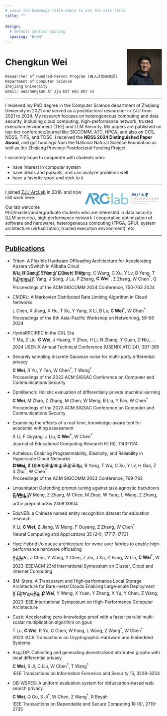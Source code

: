 ```yaml
---
# Leave the homepage title empty to use the site title
title: ""

design:
  # Default section spacing
  spacing: "6rem"
---
```

[<img src="photo.png" style="max-width:22.3%;min-width:40px;float:right;" alt="chengkun wei" />]()

# Chengkun Wei

 	Researcher of Hundred-Person Program (百人计划研究员)
	Department of Computer Science
 	Zhejiang University
 	Email: weichengkun AT zju DOT edu DOT cn

---

I recieved my PhD degree in the Computer Science department of Zhejiang University in 2021 and served as a postdoctoral researcher in ZJU from 2021 to 2024. My research focuses on heterogeneous computing and data security, including cloud computing, high-performance network, trusted execution environment (TEE) and LLM Security. My papers are published on top-tier conference/journal like SIGCOMM, ATC, HPCA, and also on CCS, NDSS, TIFS, and TDSC. I received the **NDSS 2024 Distinguished Paper Award**, and got fundings from the National Natural Science Foundation as well as the Zhejiang Province Postdoctoral Funding Project. 


I sincerely hope to cooperate with students who:
- have interest in computer system
- have ideals and pursuits, and can analyze problems well 
- have a favorite sport and stick to it 

---


[<img src="arclab.png" style="max-width:50%;min-width:50px;float:right;" alt="chengkun wei" />](http://arc.zju.edu.cn/)

I joined [ZJU ArcLab](http://arc.zju.edu.cn/) in 2016, and now still work here. 

Our lab welcome PhD/master/undergraduate students who are interested in data security (LLM security), high performance network ( cooperative optimization of software and hardware), heterogeneous computing (FPGA, GPU), system architecture (virtualization, trusted execution environment), etc.


---
## [Publications](https://scholar.google.com/citations?hl=zh-CN&user=-jrGj9wAAAAJ)


- Triton: A Flexible Hardware Offloading Architecture for Accelerating Apsara vSwitch in Alibaba Cloud
  <p style="line-height:0;">
  X Li, X Jiang, Y Yang, L Chen, Y Wang, C Wang, C Xu, Y Lv, B Yang, T Wu, H Gao, Z Zhen, Y Qiao, H Ding, 
  </p>  
  <p style="line-height:0;">
  Y Dong, H, Yang, J Song, J Lu, P Zhang, <b>C Wei<sup>*</sup></b>, Z Zhang, W Chen<sup>*</sup>, Q He, S Zhu<sup>*</sup>
  
  Proceedings of the ACM SIGCOMM 2024 Conference, 750-763		2024
  </p>  
 
- CMDRL: A Markovian Distributed Rate Limiting Algorithm in Cloud Networks
  <p style="line-height:0;">
  L Chen, X Jiang, X Hu, T Xu, Y Yang, X Li, B Lu,<b> C Wei<sup>*</sup></b>, W Chen<sup>*</sup>

  Proceedings of the 8th Asia-Pacific Workshop on Networking, 59-66		2024
  </p>
 
- HydraRPC:RPC in the CXL Era
  <p style="line-height:0;">
  T Ma, Z Liu, <b>C Wei</b>, J Huang, Y Zhuo, H Li, N Zhang, Y Guan, D Niu, ...

  2024 USENIX Annual Technical Conference (USENIX ATC 24), 387-395		
  </p>
 
- Securely sampling discrete Gaussian noise for multi-party differential privacy
  <p style="line-height:0;">
  <b>C Wei</b>, R Yu, Y Fan, W Chen<sup>*</sup>, T Wang<sup>*</sup>

  Proceedings of the 2023 ACM SIGSAC Conference on Computer and Communications Security		
   </p>
 
- Dpmlbench: Holistic evaluation of differentially private machine learning
  <p style="line-height:0;">
  <b>C Wei</b>, M Zhao, Z Zhang, M Chen, W Meng, B Liu, Y Fan, W Chen<sup>*</sup>

  Proceedings of the 2023 ACM SIGSAC Conference on Computer and Communications Security	
   </p>
   
- Examining the effects of a real-time, knowledge-aware tool for academic writing assessment
  <p style="line-height:0;">
  X Li, F Ouyang, J Liu, <b>C Wei<sup>*</sup></b>, W Chen<sup>*</sup>

  Journal of Educational Computing Research 61 (6), 1143-1174	
   
- Achelous: Enabling Programmability, Elasticity, and Reliability in Hyperscale Cloud Networks
  <p style="line-height:0;">
  <b>C Wei</b>, X Li, Y Yang, X Jiang, T Xu, B Yang, T Wu, C Xu, Y Lv, H Gao, Z Zhang, Z Chen, Z Wang, Z Zhang, 
  </p><p style="line-height:0;">
  S Zhu<sup>*</sup>, W Chen<sup>*</sup>

  Proceedings of the ACM SIGCOMM 2023 Conference, 769-782	
   </p>

- Lmsanitator: Defending prompt-tuning against task-agnostic backdoors
  <p style="line-height:0;">
  <b>C Wei</b>, W Meng, Z Zhang, M Chen, M Zhao, W Fang, L Wang, Z Zhang, W Chen<sup>*</sup>

  arXiv preprint arXiv:2308.13904	
   </p>
 
- EduNER: a Chinese named entity recognition dataset for education research
  <p style="line-height:0;">
  X Li, <b>C Wei</b>, Z Jiang, W Meng, F Ouyang, Z Zhang, W Chen<sup>*</sup>

  Neural Computing and Applications 35 (24), 17717-17731	
   </p>
   
- Hyq: Hybrid i/o queue architecture for nvme over fabrics to enable high-performance hardware offloading
  <p style="line-height:0;">
  Y Chen, J Chen, Y Wang, Y Chen, Z Jin, J Xu, G Fang, W Lin, <b>C Wei<sup>*</sup></b>, W Chen<sup>*</sup>

  2023 IEEE/ACM 23rd International Symposium on Cluster, Cloud and Internet Computing	
   </p>
<!--  
- High-performance and Scalable Software-based NVMe Virtualization Mechanism with I/O Queues Passthrough
  <p style="line-height:0;">
  Y Chen, Z Jin, Y Wang, Y Chen, H Yu, J Xu, J Chen, W Lin, K Fang, <b>C Wei<sup>*</sup></b>, ...

  arXiv preprint arXiv:2304.05148	
   </p> -->

- BM-Store: A Transparent and High-performance Local Storage Architecture for Bare-metal Clouds Enabling Large-scale Deployment
  <p style="line-height:0;">
  Y Chen, J Xu, <b>C Wei</b>, Y Wang, X Yuan, Y Zhang, X Yu, Y Chen, Z Wang, S He<sup>*</sup>, W Chen<sup>*</sup>

  2023 IEEE International Symposium on High-Performance Computer Architecture	
  </p>

- Cuzk: Accelerating zero-knowledge proof with a faster parallel multi-scalar multiplication algorithm on gpus
    <p style="line-height:0;">
    T Lu, <b>C Wei</b>, R Yu, C Chen, W Fang, L Wang, Z Wang<sup>*</sup>, W Chen<sup>*</sup>

    2023 IACR Transactions on Cryptographic Hardware and Embedded Systems
    </p>

 
- AsgLDP: Collecting and generating decentralized attributed graphs with local differential privacy
  <p style="line-height:0;">
  <b>C Wei</b>, S Ji, C Liu, W Chen<sup>*</sup>, T Wang<sup>*</sup>

  IEEE Transactions on Information Forensics and Security 15, 3239-3254	  
   </p>
 
- OB-WSPES: A uniform evaluation system for obfuscation-based web search privacy
  <p style="line-height:0;">
  <b>C Wei</b>, Q Gu, S Ji<sup>*</sup>, W Chen, Z Wang<sup>*</sup>, R Beyah

  IEEE Transactions on Dependable and Secure Computing 18 (6), 2719-2735
  </p>
 